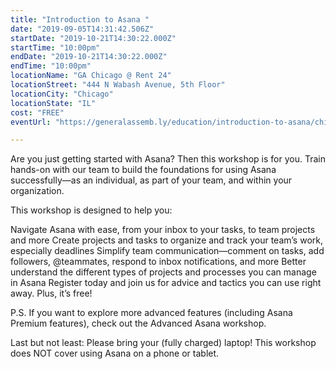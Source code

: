 ```yaml
---
title: "Introduction to Asana "
date: "2019-09-05T14:31:42.506Z"
startDate: "2019-10-21T14:30:22.000Z"
startTime: "10:00pm"
endDate: "2019-10-21T14:30:22.000Z"
endTime: "10:00pm"
locationName: "GA Chicago @ Rent 24"
locationStreet: "444 N Wabash Avenue, 5th Floor"
locationCity: "Chicago"
locationState: "IL"
cost: "FREE"
eventUrl: "https://generalassemb.ly/education/introduction-to-asana/chicago/87524"

---
```


Are you just getting started with Asana? Then this workshop is for you. Train hands-on with our team to build the foundations for using Asana successfully—as an individual, as part of your team, and within your organization.

This workshop is designed to help you:

Navigate Asana with ease, from your inbox to your tasks, to team projects and more
Create projects and tasks to organize and track your team’s work, especially deadlines
Simplify team communication—comment on tasks, add followers, @teammates, respond to inbox notifications, and more
Better understand the different types of projects and processes you can manage in Asana
Register today and join us for advice and tactics you can use right away. Plus, it’s free!

P.S. If you want to explore more advanced features (including Asana Premium features), check out the Advanced Asana workshop.

Last but not least: Please bring your (fully charged) laptop! This workshop does NOT cover using Asana on a phone or tablet.

